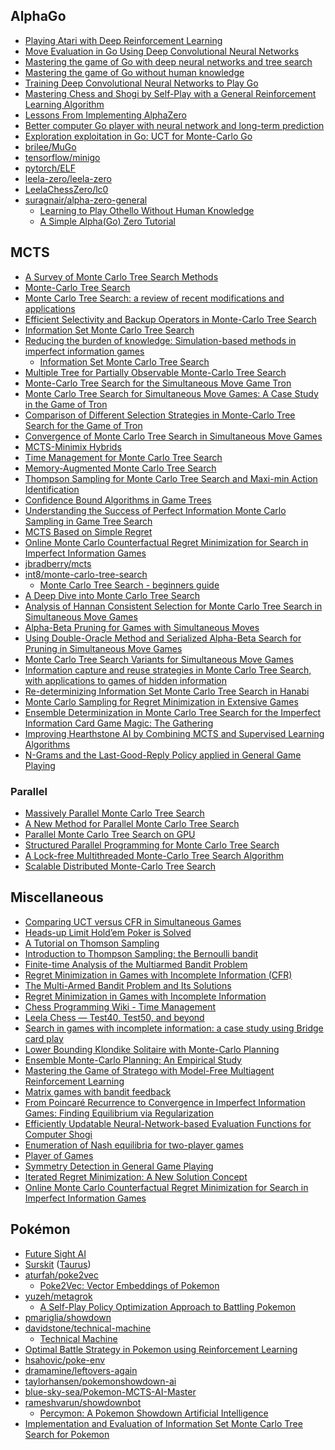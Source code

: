 ## AlphaGo

- [Playing Atari with Deep Reinforcement Learning](papers/deepmind-atari.pdf)
- [Move Evaluation in Go Using Deep Convolutional Neural Networks](papers/deepmind-alphago-dcnn.pdf)
- [Mastering the game of Go with deep neural networks and tree search](papers/deepmind-alphago.pdf)
- [Mastering the game of Go without human
  knowledge](https://www.nature.com/articles/nature24270.epdf)
- [Training Deep Convolutional Neural Networks to Play Go](papers/cnn-go.pdf)
- [Mastering Chess and Shogi by Self-Play with a General Reinforcement Learning
  Algorithm](papers/deepmind-alphazero.pdf)
- [Lessons From Implementing AlphaZero](https://medium.com/oracledevs/7e36e9054191)
- [Better computer Go player with neural network and long-term
  prediction](papers/facebook-darkforest.pdf)
- [Exploration exploitation in Go: UCT for Monte-Carlo Go](papers/mcts-uct.pdf)
- [brilee/MuGo](https://github.com/brilee/MuGo)
- [tensorflow/minigo](https://github.com/tensorflow/minigo)
- [pytorch/ELF](https://github.com/pytorch/ELF)
- [leela-zero/leela-zero](https://github.com/leela-zero/leela-zero)
- [LeelaChessZero/lc0](https://github.com/LeelaChessZero/lc0)
- [suragnair/alpha-zero-general](https://github.com/suragnair/alpha-zero-general)
  - [Learning to Play Othello Without Human Knowledge](papers/othello.pdf)
  - [A Simple Alpha(Go) Zero Tutorial](https://web.stanford.edu/~surag/posts/alphazero.html)

## MCTS

- [A Survey of Monte Carlo Tree Search Methods](papers/mcts-survey.pdf)
- [Monte-Carlo Tree Search](papers/mcts.pdf)
- [Monte Carlo Tree Search: a review of recent modifications and
  applications](papers/mcts-review.pdf)
- [Efficient Selectivity and Backup Operators in Monte-Carlo Tree Search](papers/mcts-select.pdf)
- [Information Set Monte Carlo Tree Search](papers/information-set-mcts.pdf)
- [Reducing the burden of knowledge: Simulation-based methods in imperfect information
  games](http://www.aifactory.co.uk/newsletter/2013_01_reduce_burden.htm)
  - [Information Set Monte Carlo Tree Search](https://gist.github.com/kjlubick/8ea239ede6a026a61f4d)
- [Multiple Tree for Partially Observable Monte-Carlo Tree Search](papers/multiple-pomcts.pdf)
- [Monte-Carlo Tree Search for the Simultaneous Move Game Tron](papers/tron-mcts.pdf)
- [Monte Carlo Tree Search for Simultaneous Move Games: A Case Study in the Game of
  Tron](papers/tron-mcts-casestudy.pdf)
- [Comparison of Different Selection Strategies in Monte-Carlo Tree Search for the Game of
  Tron](papers/tron-mcts-comparison.pdf)
- [Convergence of Monte Carlo Tree Search in Simultaneous Move Games](papers/simulataneous-mcts.pdf)
- [MCTS-Minimix Hybrids](papers/mcts-minimax.pdf)
- [Time Management for Monte Carlo Tree Search](papers/mcts-time.pdf)
- [Memory-Augmented Monte Carlo Tree Search](papers/mcts-memory.pdf)
- [Thompson Sampling for Monte Carlo Tree Search and Maxi-min Action
  Identification](papers/mcts-thompson.pdf)
- [Confidence Bound Algorithms in Game Trees](papers/mcts-cba.pdf)
- [Understanding the Success of Perfect Information Monte Carlo Sampling in Game Tree
  Search](papers/mcts-pimc.pdf)
- [MCTS Based on Simple Regret](papers/mcts-regret.pdf)
- [Online Monte Carlo Counterfactual Regret Minimization for Search in Imperfect
  Information Games](papers/mcts-crm.pdf)
- [jbradberry/mcts](https://github.com/jbradberry/mcts)
- [int8/monte-carlo-tree-search](https://github.com/int8/monte-carlo-tree-search)
  - [Monte Carlo Tree Search - beginners
    guide](https://int8.io/monte-carlo-tree-search-beginners-guide/)
- [A Deep Dive into Monte Carlo Tree Search](https://www.moderndescartes.com/essays/deep_dive_mcts/)
- [Analysis of Hannan Consistent Selection for Monte Carlo Tree Search in Simultaneous Move
  Games](papers/mcts-hannan.pdf)
- [Alpha-Beta Pruning for Games with Simultaneous Moves](papers/sm-ab.pdf)
- [Using Double-Oracle Method and Serialized Alpha-Beta Search for Pruning in
  Simultaneous Move Games](papers/double-oracle-ab.pdf)
- [Monte Carlo Tree Search Variants for Simultaneous Move Games](papers/sm-mcts-variants.pdf)
- [Information capture and reuse strategies in Monte Carlo Tree
  Search, with applications to games of hidden information](papers/icarus-epic.pdf)
- [Re-determinizing Information Set Monte Carlo Tree Search in
  Hanabi](papers/redeterminizing-ismcts.pdf)
- [Monte Carlo Sampling for Regret Minimization in Extensive
  Games](papers/mcts-regret-minimization.pdf)
- [Ensemble Determinization in Monte Carlo Tree Search for the Imperfect Information Card Game
  Magic: The Gathering](papers/mcts-mtg.pdf)
- [Improving Hearthstone AI by Combining MCTS and Supervised Learning
  Algorithms](mcts-hearthstone.pdf)
- [N-Grams and the Last-Good-Reply Policy applied in General Game Playing](papers/mcts-ngrams.pdf)

### Parallel

- [Massively Parallel Monte Carlo Tree Search](papers/massively-parallel-mcts.pdf)
- [A New Method for Parallel Monte Carlo Tree Search](papers/parallel-mcts-new.pdf)
- [Parallel Monte Carlo Tree Search on GPU](papers/gpu-mcts.pdf)
- [Structured Parallel Programming for Monte Carlo Tree Search](papers/structured-parallel-mcts.pdf)
- [A Lock-free Multithreaded Monte-Carlo Tree Search Algorithm](papers/lockfree-mcts.pdf)
- [Scalable Distributed Monte-Carlo Tree Search](papers/distributed-mcts.pdf)

## Miscellaneous

- [Comparing UCT versus CFR in Simultaneous Games](papers/uct-vs-cfr.pdf)
- [Heads-up Limit Hold’em Poker is Solved](papers/poker-solved.pdf)
- [A Tutorial on Thomson Sampling](papers/thomson-sampling.pdf)
- [Introduction to Thompson Sampling: the Bernoulli
  bandit](https://gdmarmerola.github.io/ts-for-bernoulli-bandit/)
- [Finite-time Analysis of the Multiarmed Bandit Problem](papers/multiarmed-bandit.pdf)
- [Regret Minimization in Games with Incomplete Information
  (CFR)](https://nn.labml.ai/cfr/index.html)
- [The Multi-Armed Bandit Problem and Its
  Solutions](https://lilianweng.github.io/posts/2018-01-23-multi-armed-bandit/)
- [Regret Minimization in Games with Incomplete Information](papers/poker-regret.pdf)
- [Chess Programming Wiki - Time Management](https://www.chessprogramming.org/Time_Management)
- [Leela Chess — Test40, Test50, and beyond](https://medium.com/@veedrac/c15896becfac)
- [Search in games with incomplete information: a case study using Bridge card
  play](papers/bridge-study.pdf)
- [Lower Bounding Klondike Solitaire with Monte-Carlo Planning](papers/klondike.pdf)
- [Ensemble Monte-Carlo Planning: An Empirical Study](papers/ensemble-mc.pdf)
- [Mastering the Game of Stratego with Model-Free Multiagent Reinforcement
  Learning](deepmind-stratego.pdf)
- [Matrix games with bandit feedback](papers/matrix-bandit.pdf)
- [From Poincaré Recurrence to Convergence in Imperfect Information Games:
  Finding Equilibrium via Regularization](papers/equilibrium.pdf)
- [Efficiently Updatable Neural-Network-based Evaluation Functions for Computer
  Shogi](papers/nnue.pdf)
- [Enumeration of Nash equilibria for two-player games](papers/nash.pdf)
- [Player of Games](papers/player-of-games.pdf)
- [Symmetry Detection in General Game Playing](papers/ggp-symmetry.pdf)
- [Iterated Regret Minimization: A New Solution Concept](papers/iterated-regret.pdf)
- [Online Monte Carlo Counterfactual Regret Minimization for Search in Imperfect Information
  Games](papers/online-cfr.pdf)

## Pokémon

- [Future Sight AI](https://www.pokemonbattlepredictor.com/FSAI)
- [Surskit](https://github.com/baskuit/surskit) ([Taurus](https://github.com/baskuit/taurus))
- [aturfah/poke2vec](https://github.com/aturfah/poke2vec)
  - [Poke2Vec: Vector Embeddings of Pokemon](https://aturfah.github.io/poke2vec/)
- [yuzeh/metagrok](https://github.com/yuzeh/metagrok)
  - [A Self-Play Policy Optimization Approach to Battling Pokemon](papers/pkmn-metagrok.pdf)
- [pmariglia/showdown](https://github.com/pmariglia/showdown)
- [davidstone/technical-machine](https://github.com/davidstone/technical-machine)
  - [Technical Machine](http://doublewise.net/pokemon/)
- [Optimal Battle Strategy in Pokemon using Reinforcement Learning](papers/pkmn-rl.pdf)
- [hsahovic/poke-env](https://github.com/hsahovic/poke-env)
- [dramamine/leftovers-again](https://github.com/dramamine/leftovers-again)
- [taylorhansen/pokemonshowdown-ai](https://github.com/taylorhansen/pokemonshowdown-ai)
- [blue-sky-sea/Pokemon-MCTS-AI-Master](https://github.com/blue-sky-sea/Pokemon-MCTS-AI-Master)
- [rameshvarun/showdownbot](https://github.com/rameshvarun/showdownbot)
  - [Percymon: A Pokemon Showdown Artificial Intelligence](papers/pkmn-percymon.pdf)
- [Implementation and Evaluation of Information Set Monte Carlo Tree Search for
  Pokemon](papers/pkmn-ismcts.pdf)
